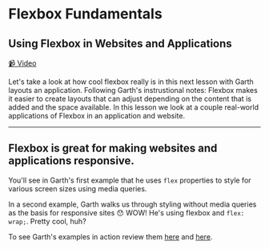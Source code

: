 # Flexbox Fundamentals

## Using Flexbox in Websites and Applications

[📹 Video](https://egghead.io/lessons/flexbox-using-flexbox-in-websites-and-applications)

Let's take a look at how cool flexbox really is in this next lesson with Garth layouts an application. Following Garth's instrustional notes: Flexbox makes it easier to create layouts that can adjust depending on the content that is added and the space available. In this lesson we look at a couple real-world applications of Flexbox in an application and website.

---

## Flexbox is great for making websites and applications responsive.

You'll see in Garth's first example that he uses `flex` properties to style for various screen sizes using media queries.

In a second example, Garth walks us through styling without media queries as the basis for responsive sites 😯 WOW! He's using flexbox and `flex: wrap;`. Pretty cool, huh?

To see Garth's examples in action review them [here](https://egghead.io/lessons/flexbox-using-flexbox-in-websites-and-applications#t=25) and [here](https://egghead.io/lessons/flexbox-using-flexbox-in-websites-and-applications#t=153).